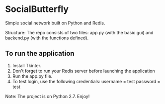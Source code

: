 # SocialButterfly
Simple social network built on Python and Redis.

Structure: The repo consists of two files: app.py (with the basic gui) and backend.py (with the functions defined).

## To run the application 
1. Install Tkinter.
2. Don't forget to run your Redis server before launching the application 
3. Run the app.py file.
4. To test login, use the following credentials:
username = test
password = test 

Note: The project is on Python 2.7.
Enjoy!
